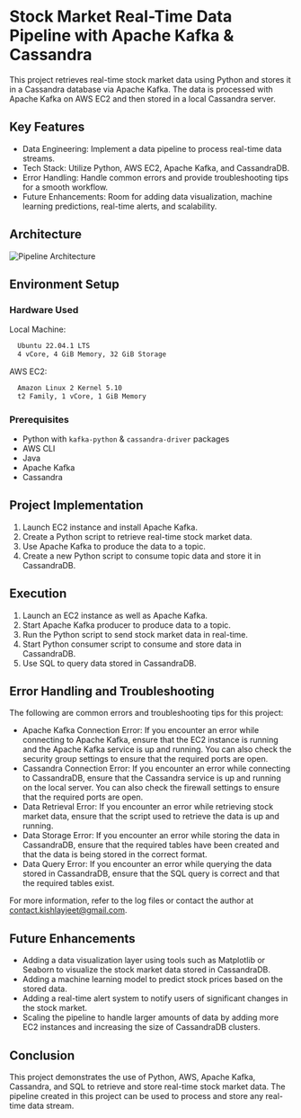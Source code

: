 # Stock Market Real-Time Data Pipeline with Apache Kafka & Cassandra

This project retrieves real-time stock market data using Python and stores it in a Cassandra database via Apache Kafka. The data is processed with Apache Kafka on AWS EC2 and then stored in a local Cassandra server.

## Key Features

- Data Engineering: Implement a data pipeline to process real-time data streams.
- Tech Stack: Utilize Python, AWS EC2, Apache Kafka, and CassandraDB.
- Error Handling: Handle common errors and provide troubleshooting tips for a smooth workflow.
- Future Enhancements: Room for adding data visualization, machine learning predictions, real-time alerts, and scalability.

## Architecture

![Pipeline Architecture](https://imgur.com/1DBe05W.png)

## Environment Setup

### Hardware Used

Local Machine:

```bash
  Ubuntu 22.04.1 LTS
  4 vCore, 4 GiB Memory, 32 GiB Storage
```

AWS EC2:

```bash
  Amazon Linux 2 Kernel 5.10
  t2 Family, 1 vCore, 1 GiB Memory
```

### Prerequisites

- Python with `kafka-python` & `cassandra-driver` packages
- AWS CLI
- Java
- Apache Kafka
- Cassandra

## Project Implementation

1. Launch EC2 instance and install Apache Kafka.
2. Create a Python script to retrieve real-time stock market data.
3. Use Apache Kafka to produce the data to a topic.
4. Create a new Python script to consume topic data and store it in CassandraDB.

## Execution

1. Launch an EC2 instance as well as Apache Kafka.
2. Start Apache Kafka producer to produce data to a topic.
3. Run the Python script to send stock market data in real-time.
4. Start Python consumer script to consume and store data in CassandraDB.
5. Use SQL to query data stored in CassandraDB.

## Error Handling and Troubleshooting

The following are common errors and troubleshooting tips for this project:

- Apache Kafka Connection Error: If you encounter an error while connecting to Apache Kafka, ensure that the EC2 instance is running and the Apache Kafka service is up and running. You can also check the security group settings to ensure that the required ports are open.
- Cassandra Connection Error: If you encounter an error while connecting to CassandraDB, ensure that the Cassandra service is up and running on the local server. You can also check the firewall settings to ensure that the required ports are open.
- Data Retrieval Error: If you encounter an error while retrieving stock market data, ensure that the script used to retrieve the data is up and running.
- Data Storage Error: If you encounter an error while storing the data in CassandraDB, ensure that the required tables have been created and that the data is being stored in the correct format.
- Data Query Error: If you encounter an error while querying the data stored in CassandraDB, ensure that the SQL query is correct and that the required tables exist.

For more information, refer to the log files or contact the author at contact.kishlayjeet@gmail.com.

## Future Enhancements

- Adding a data visualization layer using tools such as Matplotlib or Seaborn to visualize the stock market data stored in CassandraDB.
- Adding a machine learning model to predict stock prices based on the stored data.
- Adding a real-time alert system to notify users of significant changes in the stock market.
- Scaling the pipeline to handle larger amounts of data by adding more EC2 instances and increasing the size of CassandraDB clusters.

## Conclusion

This project demonstrates the use of Python, AWS, Apache Kafka, Cassandra, and SQL to retrieve and store real-time stock market data. The pipeline created in this project can be used to process and store any real-time data stream.
